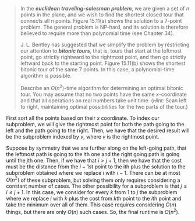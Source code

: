 > In the **_euclidean traveling-salesman problem_**, we are given a set of $n$ points in the plane, and we wish to find the shortest closed tour that connects all n points. Figure 15.11(a) shows the solution to a $7$-point problem. The general problem is NP-hard, and its solution is therefore believed to require more than polynomial time (see Chapter 34).
>
> J. L. Bentley has suggested that we simplify the problem by restricting our attention to **_bitonic tours_**, that is, tours that start at the leftmost point, go strictly rightward to the rightmost point, and then go strictly leftward back to the starting point. Figure 15.11(b) shows the shortest bitonic tour of the same $7$ points. In this case, a polynomial-time algorithm is possible.
>
> Describe an $O(n^2)$-time algorithm for determining an optimal bitonic tour. You may assume that no two points have the same $x$-coordinate and that all operations on real numbers take unit time. ($\textit{Hint:}$ Scan left to right, maintaining optimal possibilities for the two parts of the tour.)

First sort all the points based on their $x$ coordinate. To index our subproblem, we will give the rightmost point for both the path going to the left and the path going to the right. Then, we have that the desired result will be the subproblem indexed by $v$, where $v$ is the rightmost point.

Suppose by symmetry that we are further along on the left-going path, that the leftmost path is going to the $i$th one and the right going path is going until the $j$th one. Then, if we have that $i > j + 1$, then we have that the cost must be the distance from the $i − 1$st point to the ith plus the solution to the subproblem obtained where we replace $i$ with $i − 1$. There can be at most $O(n^2)$ of these subproblem, but solving them only requires considering a constant number of cases. The other possibility for a subproblem is that $j \le i \le j + 1$. In this case, we consider for every $k$ from $1$ to $j$ the subproblem where we replace $i$ with $k$ plus the cost from $k$th point to the $i$th point and take the minimum over all of them. This case requires considering $O(n)$ things, but there are only $O(n)$ such cases. So, the final runtime is $O(n^2)$.
